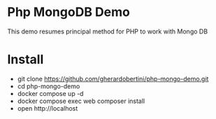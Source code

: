 # Php MongoDB Demo

This demo resumes principal method for PHP to work with Mongo DB

# Install

- git clone https://github.com/gherardobertini/php-mongo-demo.git
- cd php-mongo-demo
- docker compose up -d
- docker compose exec web composer install
- open http://localhost
